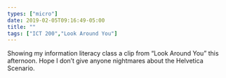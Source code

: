 ```yaml
---
types: ["micro"]
date: 2019-02-05T09:16:49-05:00
title: ""
tags: ["ICT 200","Look Around You"]
---
```

Showing my information literacy class a clip from “Look Around You” this afternoon. Hope I don’t give anyone nightmares about the Helvetica Scenario.

